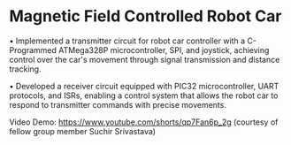 # Magnetic Field Controlled Robot Car
• Implemented a transmitter circuit for robot car controller with a C-Programmed ATMega328P microcontroller, SPI, and joystick, achieving control over the car's movement through signal transmission and distance tracking.

• Developed a receiver circuit equipped with PIC32 microcontroller, UART protocols, and ISRs, enabling a control system that allows the robot car to respond to transmitter commands with precise movements.

Video Demo: https://www.youtube.com/shorts/qp7Fan6p_2g (courtesy of fellow group member Suchir Srivastava)
